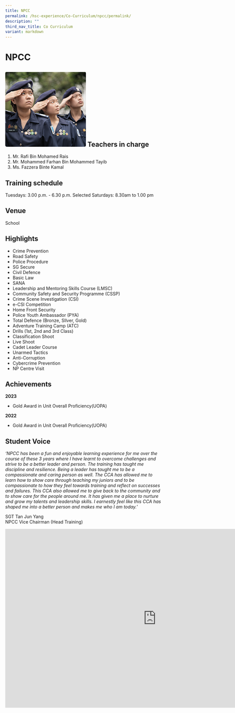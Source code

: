 ```yaml
---
title: NPCC
permalink: /hsc-experience/Co-Curriculum/npcc/permalink/
description: ""
third_nav_title: Co Curriculum
variant: markdown
---
```

NPCC
====
![](/images/CCA/Npcc.png)
Teachers in charge
------------------

1.  Mr. Rafi Bin Mohamed Rais
2. Mr. Mohammed Farhan Bin Mohammed Tayib 
3.  Ms. Fazzera Binte Kamal

Training schedule
-----------------

Tuesdays: 3.00 p.m. - 6.30 p.m. 
Selected Saturdays: 8.30am to 1.00 pm

Venue
-----

School

Highlights
----------

*   Crime Prevention
*   Road Safety
*   Police Procedure
*   SG Secure
*   Civil Defence
*   Basic Law
*   SANA
*   Leadership and Mentoring Skills Course (LMSC)
*   Community Safety and Security Programme (CSSP)
*   Crime Scene Investigation (CSI)
*   e-CSI Competition
*   Home Front Security
*   Police Youth Ambassador (PYA)
*   Total Defence (Bronze, SIlver, Gold)
*   Adventure Training Camp (ATC)
*   Drills (1st, 2nd and 3rd Class)
*   Classification Shoot
*   Live Shoot
*   Cadet Leader Course
*   Unarmed Tactics
*   Anti-Corruption
*   Cybercrime Prevention
*   NP Centre Visit

Achievements
------------
**2023**
* Gold Award in Unit Overall Proficiency(UOPA) 

**2022**
* Gold Award in Unit Overall Proficiency(UOPA)

Student Voice
-------------

_‘NPCC has been a fun and enjoyable learning experience for me over the course of these 3 years where I have learnt to overcome challenges and strive to be a better leader and person. The training has taught me discipline and resilience. Being a leader has taught me to be a compassionate and caring person as well. The CCA has allowed me to learn how to show care through teaching my juniors and to be compassionate to how they feel towards training and reflect on successes and failures. This CCA also allowed me to give back to the community and to show care for the people around me. It has given me a place to nurture and grow my talents and leadership skills. I earnestly feel like this CCA has shaped me into a better person and makes me who I am today.’_  

SGT Tan Jun Yang  
NPCC Vice Chairman (Head Training)

<iframe allowfullscreen="true" height="569" width="960" frameborder="0" src="https://docs.google.com/presentation/d/e/2PACX-1vSB2Z1NPA1f1FvqA7e9fc85JGoZvpvq8XvNqKi2HMZgMuVL8NAm_PtQXEWp6PJ62gnyCN95JUCOVxAD/embed?start=false&amp;loop=false&amp;delayms=3000"></iframe>